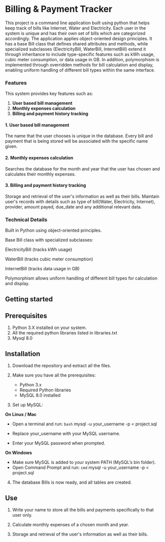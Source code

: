 # Billing & Payment Tracker
This project is a command line application built using python that helps keep track of bills like Internet, Water and Electricity. Each user in the system is unique and has their own set of bills which are categorized accordingly. The application applies object-oriented design principles. It has a base Bill class that defines shared attributes and methods, while specialized subclasses (ElectricityBill, WaterBill, InternetBill) extend it through inheritance to include type-specific features such as kWh usage, cubic meter consumption, or data usage in GB. In addition, polymorphism is implemented through overridden methods for bill calculation and display, enabling uniform handling of different bill types within the same interface.

### Features
This system provides key features such as:

1. **User based bill management**
2. **Monthly expenses calculation**
3. **Billing and payment history tracking**

<h4>1. User based bill management</h4>

The name that the user chooses is unique in the database. 
Every bill and payment that is being stored will be associated with the specific name given.

<h4>2. Monthly expenses calculation</h4>

Searches the database for the month and year that the user has chosen and calculates their monthly expenses.

<h4>3. Billing and payment history tracking</h4>

Storage and retrieval of the user's information as well as their bills.
Maintain user's records with details such as type of bill(Water, Electricity, Internet), provider, amount payed, due_date and any additional relevant data.

### Technical Details
Built in Python using object-oriented principles.

Base Bill class with specialized subclasses:

ElectricityBill (tracks kWh usage)

WaterBill (tracks cubic meter consumption)

InternetBill (tracks data usage in GB)

Polymorphism allows uniform handling of different bill types for calculation and display.
## Getting started

## Prerequisites

1. Python 3.X installed on your system.
2. All the required python libraries listed in libraries.txt
3. Mysql 8.0

## Installation

1. Download the repository and extract all the files.

2. Make sure you have all the prerequisites:
   - Python 3.x
   - Required Python libraries
   - MySQL 8.0 installed

3. Set up MySQL:

 **On Linux / Mac** 
 
   * Open a terminal and run:
     ```bash```
     mysql -u your_username -p < project.sql

   * Replace your_username with your MySQL username.

   * Enter your MySQL password when prompted.

 **On Windows**
   * Make sure MySQL is added to your system PATH (MySQL’s bin folder).
   * Open Command Prompt and run:
   ```cmd```
   mysql -u your_username -p < project.sql

4. The database Bills is now ready, and all tables are created.

## Use

1. Write your name to store all the bills and payments specifically to that user only.

2. Calculate monthly expenses of a chosen month and year.

3. Storage and retrieval of the user's information as well as their bills.
